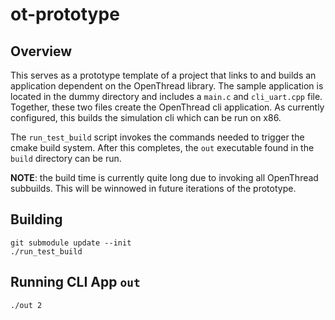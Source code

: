 # ot-prototype

## Overview

This serves as a prototype template of a project that links to and builds an application dependent on the OpenThread library. The sample application is located in the dummy directory and includes a `main.c` and `cli_uart.cpp` file. Together, these two files create the OpenThread cli application. As currently configured, this builds the simulation cli which can be run on x86. 

The `run_test_build` script invokes the commands needed to trigger the cmake build system. After this completes, the `out` executable found in the `build` directory can be run. 

**NOTE**: the build time is currently quite long due to invoking all OpenThread subbuilds. This will be winnowed in future iterations of the prototype.
## Building

```
git submodule update --init
./run_test_build
``` 

## Running CLI App `out`

```
./out 2
```
